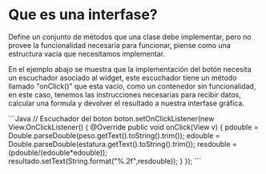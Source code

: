 # Que es una interfase?

Define un conjunto de métodos que una clase debe implementar, pero no provee la funcionalidad necesaria para funcionar, piense como una estructura vacía que necesitamos implementar.

En el ejemplo abajo se muestra que la implementación del botón necesita un escuchador asociado al widget, este escuchador tiene un método llamado "onClick()" que esta vacío, como un contenedor sin funcionalidad, en este caso, tenemos las instrucciones necesarias para recibir datos, calcular una formula y devolver el resultado a nuestra interfase gráfica.

´´´Java
// Escuchador del boton
        boton.setOnClickListener(new View.OnClickListener() {
            @Override
            public void onClick(View v) {
                pdouble = Double.parseDouble(peso.getText().toString().trim());
                edouble = Double.parseDouble(estatura.getText().toString().trim());
                resdouble = (pdouble/(edouble*edouble));
                resultado.setText(String.format("%.2f",resdouble));
            }
        });
´´´
